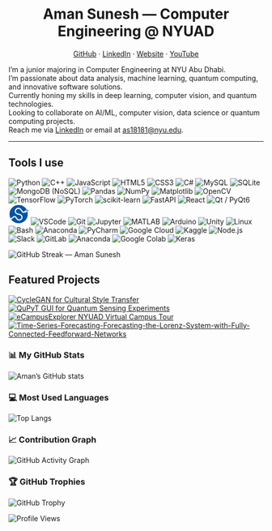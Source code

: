 <h1 align="center">Aman Sunesh — Computer Engineering @ NYUAD</h1>

<p align="center">
  <a href="https://github.com/Aman-Sunesh">GitHub</a> ·
  <a href="https://www.linkedin.com/in/aman-sunesh/">LinkedIn</a> ·
  <a href="https://aman-sunesh.github.io/">Website</a> ·
  <a href="https://www.youtube.com/@AmanSunesh">YouTube</a>
</p>

I’m a junior majoring in Computer Engineering at NYU Abu Dhabi.  
I’m passionate about data analysis, machine learning, quantum computing, and innovative software solutions.  
Currently honing my skills in deep learning, computer vision, and quantum technologies.  
Looking to collaborate on AI/ML, computer vision, data science or quantum computing projects.  
Reach me via [LinkedIn](https://www.linkedin.com/in/aman-sunesh/) or email at as18181@nyu.edu.

---

## Tools I use
<p align="left">
  <!-- Languages -->
  <img src="https://cdn.jsdelivr.net/gh/devicons/devicon/icons/python/python-original.svg" width="40" alt="Python"/>
  <img src="https://cdn.jsdelivr.net/gh/devicons/devicon/icons/cplusplus/cplusplus-original.svg" width="40" alt="C++"/>
  <img src="https://cdn.jsdelivr.net/gh/devicons/devicon/icons/javascript/javascript-original.svg" width="40" alt="JavaScript"/>
  <img src="https://cdn.jsdelivr.net/gh/devicons/devicon/icons/html5/html5-original.svg" width="40" alt="HTML5"/>
  <img src="https://cdn.jsdelivr.net/gh/devicons/devicon/icons/css3/css3-original.svg" width="40" alt="CSS3"/>
  <img src="https://cdn.jsdelivr.net/gh/devicons/devicon/icons/csharp/csharp-original.svg" width="40" alt="C#"/>
  <img src="https://cdn.jsdelivr.net/gh/devicons/devicon/icons/mysql/mysql-original.svg" width="40" alt="MySQL"/>
  <img src="https://cdn.jsdelivr.net/gh/devicons/devicon/icons/sqlite/sqlite-original.svg" width="40" alt="SQLite"/>
  <img src="https://cdn.jsdelivr.net/gh/devicons/devicon/icons/mongodb/mongodb-original.svg" width="40" alt="MongoDB (NoSQL)"/>


  <!-- Libraries/Frameworks -->
  <img src="https://cdn.jsdelivr.net/gh/devicons/devicon/icons/pandas/pandas-original.svg" width="40" alt="Pandas"/>
  <img src="https://cdn.jsdelivr.net/gh/devicons/devicon/icons/numpy/numpy-original.svg" width="40" alt="NumPy"/>
  <img src="https://cdn.jsdelivr.net/gh/devicons/devicon/icons/matplotlib/matplotlib-original.svg" width="40" alt="Matplotlib"/>
  <img src="https://cdn.jsdelivr.net/gh/devicons/devicon/icons/opencv/opencv-original.svg" width="40" alt="OpenCV"/>
  <img src="https://cdn.jsdelivr.net/gh/devicons/devicon/icons/tensorflow/tensorflow-original.svg" width="40" alt="TensorFlow"/>
  <img src="https://cdn.jsdelivr.net/gh/devicons/devicon/icons/pytorch/pytorch-original.svg" width="40" alt="PyTorch"/>
  <img src="https://cdn.jsdelivr.net/gh/devicons/devicon/icons/scikitlearn/scikitlearn-original.svg" width="40" alt="scikit-learn"/>
  <img src="https://cdn.jsdelivr.net/gh/devicons/devicon/icons/fastapi/fastapi-original.svg" width="40" alt="FastAPI"/>
  <img src="https://cdn.jsdelivr.net/gh/devicons/devicon/icons/react/react-original.svg" width="40" alt="React"/>
  <img src="https://cdn.jsdelivr.net/gh/devicons/devicon/icons/qt/qt-original.svg" width="40" alt="Qt / PyQt6"/>
  <img src="icons/scipy.svg" width="40" alt="SciPy"/>

  <!-- Tools/IDEs -->
  <img src="https://cdn.jsdelivr.net/gh/devicons/devicon/icons/vscode/vscode-original.svg" width="40" alt="VSCode"/>
  <img src="https://cdn.jsdelivr.net/gh/devicons/devicon/icons/git/git-original.svg" width="40" alt="Git"/>
  <img src="https://cdn.jsdelivr.net/gh/devicons/devicon/icons/jupyter/jupyter-original.svg" width="40" alt="Jupyter"/>
  <img src="https://cdn.jsdelivr.net/gh/devicons/devicon/icons/matlab/matlab-original.svg" width="40" alt="MATLAB"/>
  <img src="https://cdn.jsdelivr.net/gh/devicons/devicon/icons/arduino/arduino-original.svg" width="40" alt="Arduino"/>
  <img src="https://cdn.jsdelivr.net/gh/devicons/devicon/icons/unity/unity-original.svg" width="40" alt="Unity"/>
  <img src="https://cdn.jsdelivr.net/gh/devicons/devicon/icons/linux/linux-original.svg" width="40" alt="Linux"/>
  <img src="https://cdn.jsdelivr.net/gh/devicons/devicon/icons/bash/bash-original.svg" width="40" alt="Bash"/>
  <img src="https://cdn.jsdelivr.net/gh/devicons/devicon/icons/anaconda/anaconda-original.svg" width="40" alt="Anaconda"/>
  <img src="https://cdn.jsdelivr.net/gh/devicons/devicon/icons/pycharm/pycharm-original.svg" width="40" alt="PyCharm"/>

  <!-- Others -->
  <img src="https://cdn.jsdelivr.net/gh/devicons/devicon/icons/googlecloud/googlecloud-original.svg" width="40" alt="Google Cloud"/>
  <img src="https://cdn.jsdelivr.net/gh/devicons/devicon/icons/kaggle/kaggle-original.svg" width="40" alt="Kaggle"/>
  <img src="https://cdn.jsdelivr.net/gh/devicons/devicon/icons/nodejs/nodejs-original.svg" width="40" alt="Node.js"/>
  <img src="https://cdn.jsdelivr.net/gh/devicons/devicon/icons/slack/slack-original.svg" width="40" alt="Slack"/>
  <img src="https://cdn.jsdelivr.net/gh/devicons/devicon/icons/gitlab/gitlab-original.svg" width="40" alt="GitLab"/>
  <img src="https://cdn.jsdelivr.net/gh/devicons/devicon/icons/anaconda/anaconda-original.svg" width="40" alt="Anaconda"/>
  <img src="https://cdn.jsdelivr.net/gh/devicons/devicon/icons/googlecolab/googlecolab-original.svg" width="40" alt="Google Colab"/>
  <img src="https://cdn.jsdelivr.net/gh/devicons/devicon/icons/keras/keras-original.svg" width="40" alt="Keras"/>
</p>

<p>
  <img 
    src="https://github-readme-streak-stats.herokuapp.com/?user=Aman-Sunesh&theme=dark&hide_border=true" 
    alt="GitHub Streak — Aman Sunesh"
  />
</p>

## Featured Projects
<p>
  <a href="https://github.com/Aman-Sunesh/CycleGAN-for-Cultural-Style-Transfer-Translating-Bandhani-Textile-Motifs-to-Contemporary-Style">
    <img src="https://github-readme-stats.vercel.app/api/pin/?username=Aman-Sunesh&repo=CycleGAN-for-Cultural-Style-Transfer-Translating-Bandhani-Textile-Motifs-to-Contemporary-Style&theme=dark" alt="CycleGAN for Cultural Style Transfer" />
  </a>
  <a href="https://github.com/Aman-Sunesh/QuPyT-GUI-for-Quantum-Sensing-Experiments">
    <img src="https://github-readme-stats.vercel.app/api/pin/?username=Aman-Sunesh&repo=QuPyT-GUI-for-Quantum-Sensing-Experiments&theme=dark" alt="QuPyT GUI for Quantum Sensing Experiments" />
  </a>
  <a href="https://github.com/Aman-Sunesh/eCampusExplorer-NYUAD-Virtual-Campus-Tour">
    <img src="https://github-readme-stats.vercel.app/api/pin/?username=Aman-Sunesh&repo=eCampusExplorer-NYUAD-Virtual-Campus-Tour&theme=dark" alt="eCampusExplorer NYUAD Virtual Campus Tour" />
  </a>
<a href="https://github.com/Aman-Sunesh/Time-Series-Forecasting-Forecasting-the-Lorenz-System-with-Fully-Connected-Feedforward-Networks">
  <img src="https://github-readme-stats.vercel.app/api/pin/?username=Aman-Sunesh&repo=Time-Series-Forecasting-Forecasting-the-Lorenz-System-with-Fully-Connected-Feedforward-Networks&theme=dark" alt="Time-Series-Forecasting-Forecasting-the-Lorenz-System-with-Fully-Connected-Feedforward-Networks" />
</a>
  </a>
</p>

### 📊 My GitHub Stats
![Aman’s GitHub stats](https://github-readme-stats.vercel.app/api?username=Aman-Sunesh&show_icons=true&count_private=true&include_all_commits=true&theme=dark&hide_border=true&show_rank=true)

### 💻 Most Used Languages
![Top Langs](https://github-readme-stats.vercel.app/api/top-langs/?username=Aman-Sunesh&layout=compact&theme=dark&hide_border=true&langs_count=10)

### 📈 Contribution Graph
![GitHub Activity Graph](https://github-readme-activity-graph.vercel.app/graph?username=Aman-Sunesh&theme=github-compact&hide_border=true)


### 🏆 GitHub Trophies
![GitHub Trophy](https://github-profile-trophy.vercel.app/?username=Aman-Sunesh&theme=dark&no-frame=true&column=7)

![Profile Views](https://komarev.com/ghpvc/?username=Aman-Sunesh&color=0e75b6&style=flat)

